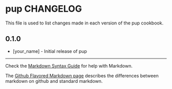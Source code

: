 pup CHANGELOG
=============

This file is used to list changes made in each version of the pup cookbook.

0.1.0
-----
- [your_name] - Initial release of pup

- - -
Check the [Markdown Syntax Guide](http://daringfireball.net/projects/markdown/syntax) for help with Markdown.

The [Github Flavored Markdown page](http://github.github.com/github-flavored-markdown/) describes the differences between markdown on github and standard markdown.
